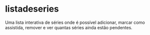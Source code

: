 # listadeseries
Uma lista interativa de séries onde é possível adicionar, marcar como assistida, remover e ver quantas séries ainda estão pendentes.
